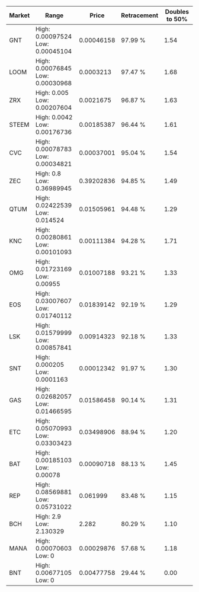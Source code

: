 | Market | Range | Price| Retracement | Doubles to 50% |
| --- | --- | --- | --- | --- |
| GNT | High: 0.00097524<br />Low: 0.00045104 | 0.00046158 | 97.99 % | 1.54 |
| LOOM | High: 0.00076845<br />Low: 0.00030968 | 0.0003213 | 97.47 % | 1.68 |
| ZRX | High: 0.005<br />Low: 0.00207604 | 0.0021675 | 96.87 % | 1.63 |
| STEEM | High: 0.0042<br />Low: 0.00176736 | 0.00185387 | 96.44 % | 1.61 |
| CVC | High: 0.00078783<br />Low: 0.00034821 | 0.00037001 | 95.04 % | 1.54 |
| ZEC | High: 0.8<br />Low: 0.36989945 | 0.39202836 | 94.85 % | 1.49 |
| QTUM | High: 0.02422539<br />Low: 0.014524 | 0.01505961 | 94.48 % | 1.29 |
| KNC | High: 0.00280861<br />Low: 0.00101093 | 0.00111384 | 94.28 % | 1.71 |
| OMG | High: 0.01723169<br />Low: 0.00955 | 0.01007188 | 93.21 % | 1.33 |
| EOS | High: 0.03007607<br />Low: 0.01740112 | 0.01839142 | 92.19 % | 1.29 |
| LSK | High: 0.01579999<br />Low: 0.00857841 | 0.00914323 | 92.18 % | 1.33 |
| SNT | High: 0.000205<br />Low: 0.0001163 | 0.00012342 | 91.97 % | 1.30 |
| GAS | High: 0.02682057<br />Low: 0.01466595 | 0.01586458 | 90.14 % | 1.31 |
| ETC | High: 0.05070993<br />Low: 0.03303423 | 0.03498906 | 88.94 % | 1.20 |
| BAT | High: 0.00185103<br />Low: 0.00078 | 0.00090718 | 88.13 % | 1.45 |
| REP | High: 0.08569881<br />Low: 0.05731022 | 0.061999 | 83.48 % | 1.15 |
| BCH | High: 2.9<br />Low: 2.130329 | 2.282 | 80.29 % | 1.10 |
| MANA | High: 0.00070603<br />Low: 0 | 0.00029876 | 57.68 % | 1.18 |
| BNT | High: 0.00677105<br />Low: 0 | 0.00477758 | 29.44 % | 0.00 |

